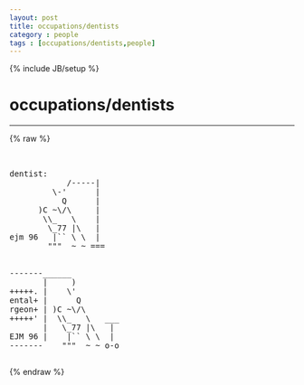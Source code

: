 ```yaml
---
layout: post
title: occupations/dentists
category : people
tags : [occupations/dentists,people]
---
```

{% include JB/setup %}
# occupations/dentists
---
{% raw %}
<pre>


dentist:
            /-----|
         \-&#039;      |
           Q      |
      )C ~\/\     |
       \\_   \    |
        \_77 |\   |
ejm 96   |`` \ \  |
        &quot;&quot;&quot;  ~ ~ ===


-------______
       |     )
+++++. |    \&#039;
ental+ |      Q
rgeon+ | )C ~\/\
+++++&#039; |  \\_   \   ___
       |   \_77 |\   |
EJM 96 |    |`` \ \  |
-------    &quot;&quot;&quot;  ~ ~ o-o
 </pre>
{% endraw %}
